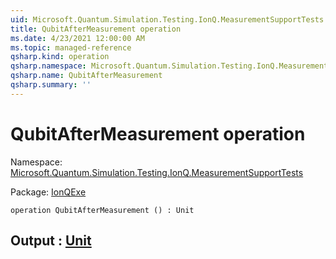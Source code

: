 ```yaml
---
uid: Microsoft.Quantum.Simulation.Testing.IonQ.MeasurementSupportTests.QubitAfterMeasurement
title: QubitAfterMeasurement operation
ms.date: 4/23/2021 12:00:00 AM
ms.topic: managed-reference
qsharp.kind: operation
qsharp.namespace: Microsoft.Quantum.Simulation.Testing.IonQ.MeasurementSupportTests
qsharp.name: QubitAfterMeasurement
qsharp.summary: ''
---
```


# QubitAfterMeasurement operation

Namespace: [Microsoft.Quantum.Simulation.Testing.IonQ.MeasurementSupportTests](xref:Microsoft.Quantum.Simulation.Testing.IonQ.MeasurementSupportTests)

Package: [IonQExe](https://nuget.org/packages/IonQExe)




```qsharp
operation QubitAfterMeasurement () : Unit
```


## Output : [Unit](xref:microsoft.quantum.qsharp.valueliterals#unit-literal)

